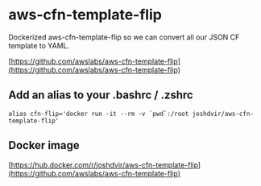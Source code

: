 # aws-cfn-template-flip

Dockerized aws-cfn-template-flip so we can convert all our JSON CF template to YAML.

[https://github.com/awslabs/aws-cfn-template-flip](https://github.com/awslabs/aws-cfn-template-flip)

## Add an alias to your .bashrc / .zshrc

```
alias cfn-flip='docker run -it --rm -v `pwd`:/root joshdvir/aws-cfn-template-flip'
```

## Docker image

[https://hub.docker.com/r/joshdvir/aws-cfn-template-flip](https://github.com/awslabs/aws-cfn-template-flip)

